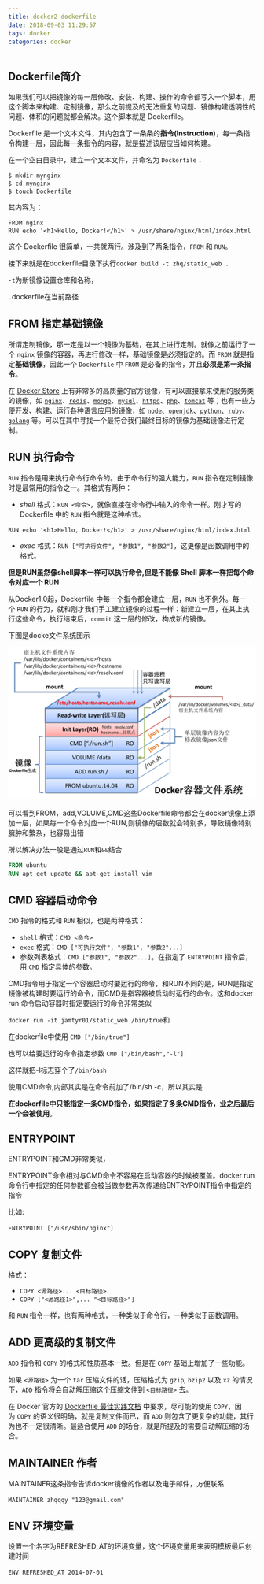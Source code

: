 ```yaml
---
title: docker2-dockerfile
date: 2018-09-03 11:29:57
tags: docker
categories: docker
---
```


## Dockerfile简介

如果我们可以把镜像的每一层修改、安装、构建、操作的命令都写入一个脚本，用这个脚本来构建、定制镜像，那么之前提及的无法重复的问题、镜像构建透明性的问题、体积的问题就都会解决。这个脚本就是 Dockerfile。

Dockerfile 是一个文本文件，其内包含了一条条的**指令(Instruction)**，每一条指令构建一层，因此每一条指令的内容，就是描述该层应当如何构建。

在一个空白目录中，建立一个文本文件，并命名为 `Dockerfile`：

```
$ mkdir mynginx
$ cd mynginx
$ touch Dockerfile
```

其内容为：

```
FROM nginx
RUN echo '<h1>Hello, Docker!</h1>' > /usr/share/nginx/html/index.html
```

这个 Dockerfile 很简单，一共就两行。涉及到了两条指令，`FROM` 和 `RUN`。

接下来就是在dockerfile目录下执行`docker build -t zhq/static_web .`

`-t`为新镜像设置仓库和名称，

`.`dockerfile在当前路径

## FROM 指定基础镜像

所谓定制镜像，那一定是以一个镜像为基础，在其上进行定制。就像之前运行了一个 `nginx` 镜像的容器，再进行修改一样，基础镜像是必须指定的。而 `FROM` 就是指定**基础镜像**，因此一个 `Dockerfile` 中 `FROM` 是必备的指令，并且**必须是第一条指令**。

在 [Docker Store](https://store.docker.com/) 上有非常多的高质量的官方镜像，有可以直接拿来使用的服务类的镜像，如 [`nginx`](https://store.docker.com/images/nginx/)、[`redis`](https://store.docker.com/images/redis/)、[`mongo`](https://store.docker.com/images/mongo/)、[`mysql`](https://store.docker.com/images/mysql/)、[`httpd`](https://store.docker.com/images/httpd/)、[`php`](https://store.docker.com/images/php/)、[`tomcat`](https://store.docker.com/images/tomcat/) 等；也有一些方便开发、构建、运行各种语言应用的镜像，如 [`node`](https://store.docker.com/images/node)、[`openjdk`](https://store.docker.com/images/openjdk/)、[`python`](https://store.docker.com/images/python/)、[`ruby`](https://store.docker.com/images/ruby/)、[`golang`](https://store.docker.com/images/golang/) 等。可以在其中寻找一个最符合我们最终目标的镜像为基础镜像进行定制。

## RUN 执行命令

`RUN` 指令是用来执行命令行命令的。由于命令行的强大能力，`RUN` 指令在定制镜像时是最常用的指令之一。其格式有两种：

- *shell* 格式：`RUN <命令>`，就像直接在命令行中输入的命令一样。刚才写的 Dockerfile 中的 `RUN` 指令就是这种格式。

```
RUN echo '<h1>Hello, Docker!</h1>' > /usr/share/nginx/html/index.html
```

- *exec* 格式：`RUN ["可执行文件", "参数1", "参数2"]`，这更像是函数调用中的格式。

**但是RUN虽然像shell脚本一样可以执行命令,但是不能像 Shell 脚本一样把每个命令对应一个 RUN**

从Docker1.0起，Dockerfile 中每一个指令都会建立一层，`RUN` 也不例外。每一个 `RUN` 的行为，就和刚才我们手工建立镜像的过程一样：新建立一层，在其上执行这些命令，执行结束后，`commit` 这一层的修改，构成新的镜像。

下图是docke文件系统图示

![](docker2-dockerfile/DockerFileSystem.png)



可以看到FROM，add,VOLUME,CMD这些Dockerfile命令都会在docker镜像上添加一层，如果每一个命令对应一个RUN,则镜像的层数就会特别多，导致镜像特别臃肿和繁杂，也容易出错

所以解决办法一般是通过`RUN`和`&&`结合

```dockerfile
FROM ubuntu
RUN apt-get update && apt-get install vim
```

## CMD 容器启动命令

`CMD` 指令的格式和 `RUN` 相似，也是两种格式：

- `shell` 格式：`CMD <命令>`
- `exec` 格式：`CMD ["可执行文件", "参数1", "参数2"...]`
- 参数列表格式：`CMD ["参数1", "参数2"...]`。在指定了 `ENTRYPOINT` 指令后，用 `CMD` 指定具体的参数。

CMD指令用于指定一个容器启动时要运行的命令，和RUN不同的是，RUN是指定镜像被构建时要运行的命令，而CMD是指容器被启动时运行的命令。这和docker run 命令启动容器时指定要运行的命令非常类似

`docker run -it jamtyr01/static_web /bin/true`和

在dockerfile中使用 `CMD ["/bin/true"]`

也可以给要运行的命令指定参数 `CMD ["/bin/bash","-l"]`

这样就把-l标志穿个了`/bin/bash`

使用CMD命令,内部其实是在命令前加了/bin/sh -c，所以其实是

**在dockerfile中只能指定一条CMD指令，如果指定了多条CMD指令，业之后最后一个会被使用**。

## ENTRYPOINT

ENTRYPOINT和CMD非常类似，

ENTRYPOINT命令相对与CMD命令不容易在启动容器的时候被覆盖。docker run命令行中指定的任何参数都会被当做参数再次传递给ENTRYPOINT指令中指定的指令

比如:

`ENTRYPOINT ["/usr/sbin/nginx"]`







## COPY 复制文件

格式：

- `COPY <源路径>... <目标路径>`
- `COPY ["<源路径1>",... "<目标路径>"]`

和 `RUN` 指令一样，也有两种格式，一种类似于命令行，一种类似于函数调用。

## ADD 更高级的复制文件

`ADD` 指令和 `COPY` 的格式和性质基本一致。但是在 `COPY` 基础上增加了一些功能。

如果 `<源路径>` 为一个 `tar` 压缩文件的话，压缩格式为 `gzip`, `bzip2` 以及 `xz` 的情况下，`ADD` 指令将会自动解压缩这个压缩文件到 `<目标路径>` 去。

在 Docker 官方的 [Dockerfile 最佳实践文档](https://yeasy.gitbooks.io/docker_practice/appendix/best_practices.html) 中要求，尽可能的使用 `COPY`，因为 `COPY` 的语义很明确，就是复制文件而已，而 `ADD` 则包含了更复杂的功能，其行为也不一定很清晰。最适合使用 `ADD` 的场合，就是所提及的需要自动解压缩的场合。 

## MAINTAINER 作者

MAINTAINER这条指令告诉docker镜像的作者以及电子邮件，方便联系

`MAINTAINER zhqqqy "123@gmail.com"`

## ENV 环境变量

设置一个名字为REFRESHED_AT的环境变量，这个环境变量用来表明模板最后创建时间

`ENV REFRESHED_AT 2014-07-01`

